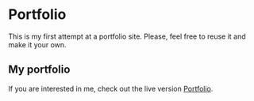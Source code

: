 # Portfolio
This is my first attempt at a portfolio site.
Please, feel free to reuse it and make it your own.
## My portfolio
If you are interested in me, check out the live version [Portfolio](https://portfolio-georg.herokuapp.com/).
